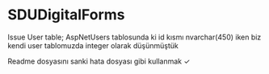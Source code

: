 # SDUDigitalForms


Issue User table;
  AspNetUsers tablosunda ki id  kısmı nvarchar(450) iken biz kendi user tablomuzda integer olarak düşünmüştük 
  
  
  Readme dosyasını sanki hata dosyası gibi kullanmak ✓
